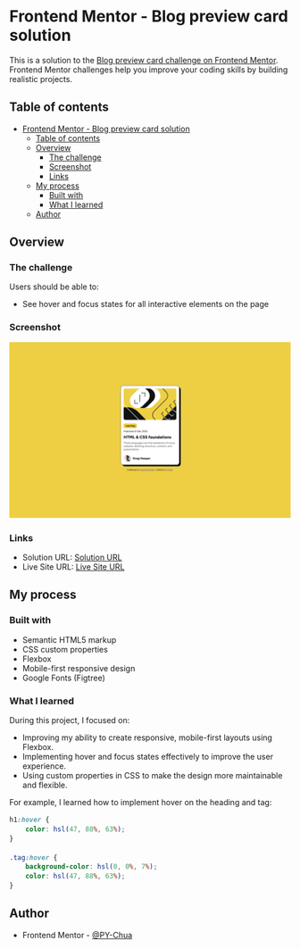 # Frontend Mentor - Blog preview card solution

This is a solution to the [Blog preview card challenge on Frontend Mentor](https://www.frontendmentor.io/challenges/blog-preview-card-ckPaj01IcS). Frontend Mentor challenges help you improve your coding skills by building realistic projects. 

## Table of contents

- [Frontend Mentor - Blog preview card solution](#frontend-mentor---blog-preview-card-solution)
  - [Table of contents](#table-of-contents)
  - [Overview](#overview)
    - [The challenge](#the-challenge)
    - [Screenshot](#screenshot)
    - [Links](#links)
  - [My process](#my-process)
    - [Built with](#built-with)
    - [What I learned](#what-i-learned)
  - [Author](#author)

## Overview

### The challenge

Users should be able to:

- See hover and focus states for all interactive elements on the page

### Screenshot

![](./screenshot.png)

### Links

- Solution URL: [Solution URL](https://www.frontendmentor.io/solutions/mobile-first-blog-preview-card-using-css-flexbox-interactive-jhkpxbh5Ar)
- Live Site URL: [Live Site URL](https://py-chua.github.io/Frontend-mentor-Blog-preview-card/)

## My process

### Built with

- Semantic HTML5 markup
- CSS custom properties
- Flexbox
- Mobile-first responsive design
- Google Fonts (Figtree)

### What I learned

During this project, I focused on:

- Improving my ability to create responsive, mobile-first layouts using Flexbox.
- Implementing hover and focus states effectively to improve the user experience.
- Using custom properties in CSS to make the design more maintainable and flexible.

For example, I learned how to implement hover on the heading and tag:

```css
h1:hover {
    color: hsl(47, 88%, 63%);
}

.tag:hover {
    background-color: hsl(0, 0%, 7%);
    color: hsl(47, 88%, 63%);
}
```

## Author

- Frontend Mentor - [@PY-Chua](https://www.frontendmentor.io/profile/PY-Chua)